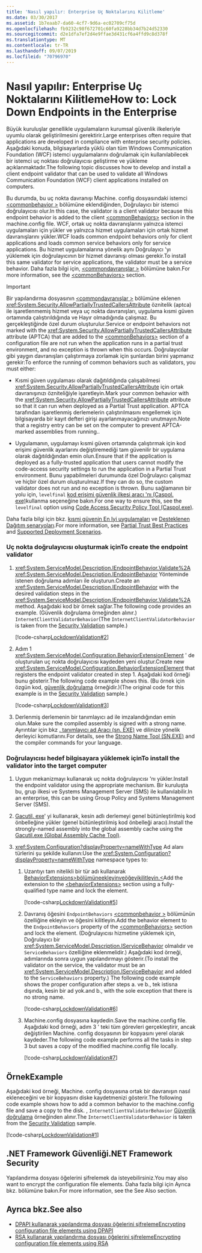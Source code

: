 ```yaml
---
title: 'Nasıl yapılır: Enterprise Uç Noktalarını Kilitleme'
ms.date: 03/30/2017
ms.assetid: 1b7eaab7-da60-4cf7-9d6a-ec02709cf75d
ms.openlocfilehash: fb9232c98f672701c60fa9228bb34d7b24d52330
ms.sourcegitcommit: d2e1dfa7ef2d4e9ffae3d431cf6a4ffd9c8d378f
ms.translationtype: MT
ms.contentlocale: tr-TR
ms.lasthandoff: 09/07/2019
ms.locfileid: "70796970"
---
```

# <a name="how-to-lock-down-endpoints-in-the-enterprise"></a><span data-ttu-id="aab20-102">Nasıl yapılır: Enterprise Uç Noktalarını Kilitleme</span><span class="sxs-lookup"><span data-stu-id="aab20-102">How to: Lock Down Endpoints in the Enterprise</span></span>

<span data-ttu-id="aab20-103">Büyük kuruluşlar genellikle uygulamaların kurumsal güvenlik ilkeleriyle uyumlu olarak geliştirilmesini gerektirir.</span><span class="sxs-lookup"><span data-stu-id="aab20-103">Large enterprises often require that applications are developed in compliance with enterprise security policies.</span></span> <span data-ttu-id="aab20-104">Aşağıdaki konuda, bilgisayarlarda yüklü olan tüm Windows Communication Foundation (WCF) istemci uygulamalarını doğrulamak için kullanılabilecek bir istemci uç noktası doğrulayıcısı geliştirme ve yükleme açıklanmaktadır.</span><span class="sxs-lookup"><span data-stu-id="aab20-104">The following topic discusses how to develop and install a client endpoint validator that can be used to validate all Windows Communication Foundation (WCF) client applications installed on computers.</span></span>

<span data-ttu-id="aab20-105">Bu durumda, bu uç nokta davranışı Machine. config dosyasındaki istemci [ \<commonbehavior >](../../configure-apps/file-schema/wcf/commonbehaviors.md) bölümüne eklendiğinden, Doğrulayıcı bir istemci doğrulayıcısı olur.</span><span class="sxs-lookup"><span data-stu-id="aab20-105">In this case, the validator is a client validator because this endpoint behavior is added to the client [\<commonBehaviors>](../../configure-apps/file-schema/wcf/commonbehaviors.md) section in the machine.config file.</span></span> <span data-ttu-id="aab20-106">WCF, ortak uç nokta davranışlarını yalnızca istemci uygulamaları için yükler ve yalnızca hizmet uygulamaları için ortak hizmet davranışlarını yükler.</span><span class="sxs-lookup"><span data-stu-id="aab20-106">WCF loads common endpoint behaviors only for client applications and loads common service behaviors only for service applications.</span></span> <span data-ttu-id="aab20-107">Bu hizmet uygulamalarına yönelik aynı Doğrulayıcı 'yı yüklemek için doğrulayıcının bir hizmet davranışı olması gerekir.</span><span class="sxs-lookup"><span data-stu-id="aab20-107">To install this same validator for service applications, the validator must be a service behavior.</span></span> <span data-ttu-id="aab20-108">Daha fazla bilgi için, [ \<commondavranışlar >](../../configure-apps/file-schema/wcf/commonbehaviors.md) bölümüne bakın.</span><span class="sxs-lookup"><span data-stu-id="aab20-108">For more information, see the [\<commonBehaviors>](../../configure-apps/file-schema/wcf/commonbehaviors.md) section.</span></span>

> [!IMPORTANT]
> <span data-ttu-id="aab20-109">Bir yapılandırma dosyasının [ \<commondavranışlar >](../../configure-apps/file-schema/wcf/commonbehaviors.md) bölümüne eklenen <xref:System.Security.AllowPartiallyTrustedCallersAttribute> öznitelik (aptca) ile işaretlenmemiş hizmet veya uç nokta davranışları, uygulama kısmi güven ortamında çalıştırıldığında ve Hayır olmadığında çalışmaz. Bu gerçekleştiğinde özel durum oluşturulur.</span><span class="sxs-lookup"><span data-stu-id="aab20-109">Service or endpoint behaviors not marked with the <xref:System.Security.AllowPartiallyTrustedCallersAttribute> attribute (APTCA) that are added to the [\<commonBehaviors>](../../configure-apps/file-schema/wcf/commonbehaviors.md) section of a configuration file are not run when the application runs in a partial trust environment, and no exception is thrown when this occurs.</span></span> <span data-ttu-id="aab20-110">Doğrulayıcılar gibi yaygın davranışları çalıştırmaya zorlamak için şunlardan birini yapmanız gerekir:</span><span class="sxs-lookup"><span data-stu-id="aab20-110">To enforce the running of common behaviors such as validators, you must either:</span></span>
>
> - <span data-ttu-id="aab20-111">Kısmi güven uygulaması olarak dağıtıldığında çalışabilmesi <xref:System.Security.AllowPartiallyTrustedCallersAttribute> için ortak davranışınızı özniteliğiyle işaretleyin.</span><span class="sxs-lookup"><span data-stu-id="aab20-111">Mark your common behavior with the <xref:System.Security.AllowPartiallyTrustedCallersAttribute> attribute so that it can run when deployed as a Partial Trust application.</span></span> <span data-ttu-id="aab20-112">APTCA tarafından işaretlenmiş derlemelerin çalıştırılmasını engellemek için bilgisayarda bir kayıt defteri girişi ayarlanmayacağınızı unutmayın.</span><span class="sxs-lookup"><span data-stu-id="aab20-112">Note that a registry entry can be set on the computer to prevent APTCA-marked assemblies from running..</span></span>
>
> - <span data-ttu-id="aab20-113">Uygulamanın, uygulamayı kısmi güven ortamında çalıştırmak için kod erişimi güvenlik ayarlarını değiştiremediği tam güvenilir bir uygulama olarak dağıtıldığından emin olun.</span><span class="sxs-lookup"><span data-stu-id="aab20-113">Ensure that if the application is deployed as a fully-trusted application that users cannot modify the code-access security settings to run the application in a Partial Trust environment.</span></span> <span data-ttu-id="aab20-114">Bunu yapabilmeleri durumunda özel Doğrulayıcı çalışmaz ve hiçbir özel durum oluşturulmaz.</span><span class="sxs-lookup"><span data-stu-id="aab20-114">If they can do so, the custom validator does not run and no exception is thrown.</span></span> <span data-ttu-id="aab20-115">Bunu sağlamanın bir yolu için, `levelfinal` [kod erişimi güvenlik ilkesi aracı 'nı (Caspol. exe)](https://go.microsoft.com/fwlink/?LinkId=248222)kullanma seçeneğine bakın.</span><span class="sxs-lookup"><span data-stu-id="aab20-115">For one way to ensure this, see the `levelfinal` option using [Code Access Security Policy Tool (Caspol.exe)](https://go.microsoft.com/fwlink/?LinkId=248222).</span></span>
>
> <span data-ttu-id="aab20-116">Daha fazla bilgi için bkz. [kısmi güvenin En Iyi uygulamaları](../feature-details/partial-trust-best-practices.md) ve [Desteklenen Dağıtım senaryoları](../feature-details/supported-deployment-scenarios.md).</span><span class="sxs-lookup"><span data-stu-id="aab20-116">For more information, see [Partial Trust Best Practices](../feature-details/partial-trust-best-practices.md) and [Supported Deployment Scenarios](../feature-details/supported-deployment-scenarios.md).</span></span>

### <a name="to-create-the-endpoint-validator"></a><span data-ttu-id="aab20-117">Uç nokta doğrulayıcısı oluşturmak için</span><span class="sxs-lookup"><span data-stu-id="aab20-117">To create the endpoint validator</span></span>

1. <span data-ttu-id="aab20-118"><xref:System.ServiceModel.Description.IEndpointBehavior.Validate%2A> <xref:System.ServiceModel.Description.IEndpointBehavior> Yönteminde istenen doğrulama adımları ile oluşturun.</span><span class="sxs-lookup"><span data-stu-id="aab20-118">Create an <xref:System.ServiceModel.Description.IEndpointBehavior> with the desired validation steps in the <xref:System.ServiceModel.Description.IEndpointBehavior.Validate%2A> method.</span></span> <span data-ttu-id="aab20-119">Aşağıdaki kod bir örnek sağlar.</span><span class="sxs-lookup"><span data-stu-id="aab20-119">The following code provides an example.</span></span> <span data-ttu-id="aab20-120">(Güvenlik doğrulama örneğinden alınır.) [](../samples/security-validation.md) `InternetClientValidatorBehavior`</span><span class="sxs-lookup"><span data-stu-id="aab20-120">(The `InternetClientValidatorBehavior` is taken from the [Security Validation](../samples/security-validation.md) sample.)</span></span>

    [!code-csharp[LockdownValidation#2](../../../../samples/snippets/csharp/VS_Snippets_CFX/lockdownvalidation/cs/internetclientvalidatorbehavior.cs#2)]

2. <span data-ttu-id="aab20-121">Adım 1 <xref:System.ServiceModel.Configuration.BehaviorExtensionElement> ' de oluşturulan uç nokta doğrulayıcısı kaydeden yeni oluştur.</span><span class="sxs-lookup"><span data-stu-id="aab20-121">Create new <xref:System.ServiceModel.Configuration.BehaviorExtensionElement> that registers the endpoint validator created in step 1.</span></span> <span data-ttu-id="aab20-122">Aşağıdaki kod örneği bunu gösterir.</span><span class="sxs-lookup"><span data-stu-id="aab20-122">The following code example shows this.</span></span> <span data-ttu-id="aab20-123">(Bu örnek için özgün kod, [güvenlik doğrulama](../samples/security-validation.md) örneğidir.)</span><span class="sxs-lookup"><span data-stu-id="aab20-123">(The original code for this example is in the [Security Validation](../samples/security-validation.md) sample.)</span></span>

    [!code-csharp[LockdownValidation#3](../../../../samples/snippets/csharp/VS_Snippets_CFX/lockdownvalidation/cs/internetclientvalidatorelement.cs#3)]

3. <span data-ttu-id="aab20-124">Derlenmiş derlemenin bir tanımlayıcı ad ile imzalandığından emin olun.</span><span class="sxs-lookup"><span data-stu-id="aab20-124">Make sure the compiled assembly is signed with a strong name.</span></span> <span data-ttu-id="aab20-125">Ayrıntılar için bkz [. tanımlayıcı ad Aracı (sn. EXE)](https://go.microsoft.com/fwlink/?LinkId=248217) ve dilinize yönelik derleyici komutlarını.</span><span class="sxs-lookup"><span data-stu-id="aab20-125">For details, see the [Strong Name Tool (SN.EXE)](https://go.microsoft.com/fwlink/?LinkId=248217) and the compiler commands for your language.</span></span>

### <a name="to-install-the-validator-into-the-target-computer"></a><span data-ttu-id="aab20-126">Doğrulayıcısı hedef bilgisayara yüklemek için</span><span class="sxs-lookup"><span data-stu-id="aab20-126">To install the validator into the target computer</span></span>

1. <span data-ttu-id="aab20-127">Uygun mekanizmayı kullanarak uç nokta doğrulayıcısı 'nı yükler.</span><span class="sxs-lookup"><span data-stu-id="aab20-127">Install the endpoint validator using the appropriate mechanism.</span></span> <span data-ttu-id="aab20-128">Bir kuruluşta bu, grup ilkesi ve Systems Management Server (SMS) ile kullanılabilir.</span><span class="sxs-lookup"><span data-stu-id="aab20-128">In an enterprise, this can be using Group Policy and Systems Management Server (SMS).</span></span>

2. <span data-ttu-id="aab20-129">[Gacutil. exe](../../tools/gacutil-exe-gac-tool.md)' yi kullanarak, kesin adlı derlemeyi genel bütünleştirilmiş kod önbelleğine yükler (genel bütünleştirilmiş kod önbelleği aracı).</span><span class="sxs-lookup"><span data-stu-id="aab20-129">Install the strongly-named assembly into the global assembly cache using the [Gacutil.exe (Global Assembly Cache Tool)](../../tools/gacutil-exe-gac-tool.md).</span></span>

3. <span data-ttu-id="aab20-130"><xref:System.Configuration?displayProperty=nameWithType> Ad alanı türlerini şu şekilde kullanın:</span><span class="sxs-lookup"><span data-stu-id="aab20-130">Use the <xref:System.Configuration?displayProperty=nameWithType> namespace types to:</span></span>

    1. <span data-ttu-id="aab20-131">Uzantıyı tam nitelikli bir tür adı kullanarak [ BehaviorExtensions>bölümüneekleyinveöğeyikilitleyin.\<](../../configure-apps/file-schema/wcf/behaviorextensions.md)</span><span class="sxs-lookup"><span data-stu-id="aab20-131">Add the extension to the [\<behaviorExtensions>](../../configure-apps/file-schema/wcf/behaviorextensions.md) section using a fully-qualified type name and lock the element.</span></span>

         [!code-csharp[LockdownValidation#5](../../../../samples/snippets/csharp/VS_Snippets_CFX/lockdownvalidation/cs/hostapplication.cs#5)]

    2. <span data-ttu-id="aab20-132">Davranış öğesini `EndpointBehaviors` [ \<commonbehavior >](../../configure-apps/file-schema/wcf/commonbehaviors.md) bölümünün özelliğine ekleyin ve öğesini kilitleyin.</span><span class="sxs-lookup"><span data-stu-id="aab20-132">Add the behavior element to the `EndpointBehaviors` property of the [\<commonBehaviors>](../../configure-apps/file-schema/wcf/commonbehaviors.md) section and lock the element.</span></span> <span data-ttu-id="aab20-133">(Doğrulayıcısı hizmetine yüklemek için, Doğrulayıcı bir <xref:System.ServiceModel.Description.IServiceBehavior> olmalıdır ve `ServiceBehaviors` özelliğine eklenmelidir.) Aşağıdaki kod örneği, adımlarında sonra uygun yapılandırmayı gösterir.</span><span class="sxs-lookup"><span data-stu-id="aab20-133">(To install the validator on the service, the validator must be an <xref:System.ServiceModel.Description.IServiceBehavior> and added to the `ServiceBehaviors` property.) The following code example shows the proper configuration after steps a.</span></span> <span data-ttu-id="aab20-134">ve b., tek istisna dışında, kesin bir ad yok.</span><span class="sxs-lookup"><span data-stu-id="aab20-134">and b., with the sole exception that there is no strong name.</span></span>

        [!code-csharp[LockdownValidation#6](../../../../samples/snippets/csharp/VS_Snippets_CFX/lockdownvalidation/cs/hostapplication.cs#6)]

    3. <span data-ttu-id="aab20-135">Machine.config dosyasına kaydedin.</span><span class="sxs-lookup"><span data-stu-id="aab20-135">Save the machine.config file.</span></span> <span data-ttu-id="aab20-136">Aşağıdaki kod örneği, adım 3 ' teki tüm görevleri gerçekleştirir, ancak değiştirilen Machine. config dosyasının bir kopyasını yerel olarak kaydeder.</span><span class="sxs-lookup"><span data-stu-id="aab20-136">The following code example performs all the tasks in step 3 but saves a copy of the modified machine.config file locally.</span></span>

        [!code-csharp[LockdownValidation#7](../../../../samples/snippets/csharp/VS_Snippets_CFX/lockdownvalidation/cs/hostapplication.cs#7)]

## <a name="example"></a><span data-ttu-id="aab20-137">Örnek</span><span class="sxs-lookup"><span data-stu-id="aab20-137">Example</span></span>

<span data-ttu-id="aab20-138">Aşağıdaki kod örneği, Machine. config dosyasına ortak bir davranışın nasıl ekleneceğini ve bir kopyasını diske kaydetmenizi gösterir.</span><span class="sxs-lookup"><span data-stu-id="aab20-138">The following code example shows how to add a common behavior to the machine.config file and save a copy to the disk.</span></span> <span data-ttu-id="aab20-139">, `InternetClientValidatorBehavior` [Güvenlik doğrulama](../samples/security-validation.md) örneğinden alınır.</span><span class="sxs-lookup"><span data-stu-id="aab20-139">The `InternetClientValidatorBehavior` is taken from the [Security Validation](../samples/security-validation.md) sample.</span></span>

[!code-csharp[LockdownValidation#1](../../../../samples/snippets/csharp/VS_Snippets_CFX/lockdownvalidation/cs/hostapplication.cs#1)]

## <a name="net-framework-security"></a><span data-ttu-id="aab20-140">.NET Framework Güvenliği</span><span class="sxs-lookup"><span data-stu-id="aab20-140">.NET Framework Security</span></span>

<span data-ttu-id="aab20-141">Yapılandırma dosyası öğelerini şifrelemek da isteyebilirsiniz.</span><span class="sxs-lookup"><span data-stu-id="aab20-141">You may also want to encrypt the configuration file elements.</span></span> <span data-ttu-id="aab20-142">Daha fazla bilgi için Ayrıca bkz. bölümüne bakın.</span><span class="sxs-lookup"><span data-stu-id="aab20-142">For more information, see the See Also section.</span></span>

## <a name="see-also"></a><span data-ttu-id="aab20-143">Ayrıca bkz.</span><span class="sxs-lookup"><span data-stu-id="aab20-143">See also</span></span>

- [<span data-ttu-id="aab20-144">DPAPI kullanarak yapılandırma dosyası öğelerini şifreleme</span><span class="sxs-lookup"><span data-stu-id="aab20-144">Encrypting configuration file elements using DPAPI</span></span>](https://go.microsoft.com/fwlink/?LinkId=94954)
- [<span data-ttu-id="aab20-145">RSA kullanarak yapılandırma dosyası öğelerini şifreleme</span><span class="sxs-lookup"><span data-stu-id="aab20-145">Encrypting configuration file elements using RSA</span></span>](https://go.microsoft.com/fwlink/?LinkId=94955)
